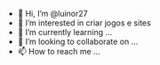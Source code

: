 - 👋 Hi, I’m @luinor27
- 👀 I’m interested in criar jogos e sites
- 🌱 I’m currently learning ...
- 💞️ I’m looking to collaborate on ...
- 📫 How to reach me ...

<!---
luinor27/luinor27 is a ✨ special ✨ repository because its `README.md` (this file) appears on your GitHub profile.
You can click the Preview link to take a look at your changes.
--->

